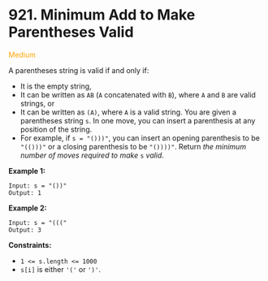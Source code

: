 # 921. Minimum Add to Make Parentheses Valid
<span style="color:orange">Medium</span>

A parentheses string is valid if and only if:
- It is the empty string,
- It can be written as `AB` (`A` concatenated with `B`), where `A` and `B` are valid strings, or
- It can be written as `(A)`, where `A` is a valid string.
You are given a parentheses string `s`. In one move, you can insert a parenthesis at any position of the string.
- For example, if `s = "()))"`, you can insert an opening parenthesis to be `"(()))"` or a closing parenthesis to be `"())))"`.
Return *the minimum number of moves required to make* `s` *valid*.

**Example 1:**
```
Input: s = "())"
Output: 1
```
**Example 2:**
```
Input: s = "((("
Output: 3
```

**Constraints:**
- `1 <= s.length <= 1000`
- `s[i]` is either `'('` or `')'`.